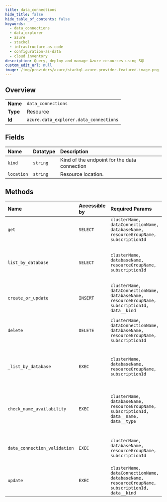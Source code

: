 ```yaml
---
title: data_connections
hide_title: false
hide_table_of_contents: false
keywords:
  - data_connections
  - data_explorer
  - azure    
  - stackql
  - infrastructure-as-code
  - configuration-as-data
  - cloud inventory
description: Query, deploy and manage Azure resources using SQL
custom_edit_url: null
image: /img/providers/azure/stackql-azure-provider-featured-image.png
---
```

  
    

## Overview
<table><tbody>
<tr><td><b>Name</b></td><td><code>data_connections</code></td></tr>
<tr><td><b>Type</b></td><td>Resource</td></tr>
<tr><td><b>Id</b></td><td><code>azure.data_explorer.data_connections</code></td></tr>
</tbody></table>

## Fields
| Name | Datatype | Description |
|:-----|:---------|:------------|
| `kind` | `string` | Kind of the endpoint for the data connection |
| `location` | `string` | Resource location. |
## Methods
| Name | Accessible by | Required Params | Description |
|:-----|:--------------|:----------------|:------------|
| `get` | `SELECT` | `clusterName, dataConnectionName, databaseName, resourceGroupName, subscriptionId` | Returns a data connection. |
| `list_by_database` | `SELECT` | `clusterName, databaseName, resourceGroupName, subscriptionId` | Returns the list of data connections of the given Kusto database. |
| `create_or_update` | `INSERT` | `clusterName, dataConnectionName, databaseName, resourceGroupName, subscriptionId, data__kind` | Creates or updates a data connection. |
| `delete` | `DELETE` | `clusterName, dataConnectionName, databaseName, resourceGroupName, subscriptionId` | Deletes the data connection with the given name. |
| `_list_by_database` | `EXEC` | `clusterName, databaseName, resourceGroupName, subscriptionId` | Returns the list of data connections of the given Kusto database. |
| `check_name_availability` | `EXEC` | `clusterName, databaseName, resourceGroupName, subscriptionId, data__name, data__type` | Checks that the data connection name is valid and is not already in use. |
| `data_connection_validation` | `EXEC` | `clusterName, databaseName, resourceGroupName, subscriptionId` | Checks that the data connection parameters are valid. |
| `update` | `EXEC` | `clusterName, dataConnectionName, databaseName, resourceGroupName, subscriptionId, data__kind` | Updates a data connection. |
